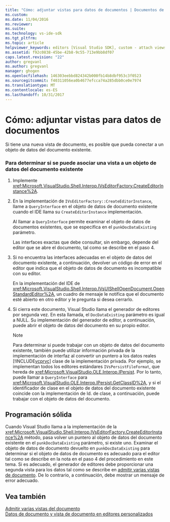 ```yaml
---
title: "Cómo: adjuntar vistas para datos de documentos | Documentos de Microsoft"
ms.custom: 
ms.date: 11/04/2016
ms.reviewer: 
ms.suite: 
ms.technology: vs-ide-sdk
ms.tgt_pltfrm: 
ms.topic: article
helpviewer_keywords: editors [Visual Studio SDK], custom - attach views to document data
ms.assetid: f92c0838-45be-42b8-9c55-713e9bb8df07
caps.latest.revision: "22"
author: gregvanl
ms.author: gregvanl
manager: ghogen
ms.openlocfilehash: 146303eebbd824342b000fb14b8dbf953c3f0523
ms.sourcegitcommit: f40311056ea0b4677efcca74a285dbb0ce0e7974
ms.translationtype: MT
ms.contentlocale: es-ES
ms.lasthandoff: 10/31/2017
---
```

# <a name="how-to-attach-views-to-document-data"></a>Cómo: adjuntar vistas para datos de documentos
Si tiene una nueva vista de documento, es posible que pueda conectar a un objeto de datos del documento existente.  
  
### <a name="to-determine-if-you-can-attach-a-view-to-an-existing-document-data-object"></a>Para determinar si se puede asociar una vista a un objeto de datos del documento existente  
  
1.  Implemente <xref:Microsoft.VisualStudio.Shell.Interop.IVsEditorFactory.CreateEditorInstance%2A>.  
  
2.  En la implementación de `IVsEditorFactory::CreateEditorInstance`, llame a `QueryInterface` en el objeto de datos de documento existente cuando el IDE llama su `CreateEditorInstance` implementación.  
  
     Al llamar a `QueryInterface` permite examinar el objeto de datos de documentos existentes, que se especifica en el `punkDocDataExisting` parámetro.  
  
     Las interfaces exactas que debe consultar, sin embargo, depende del editor que se abre el documento, tal como se describe en el paso 4.  
  
3.  Si no encuentra las interfaces adecuadas en el objeto de datos del documento existente, a continuación, devolver un código de error en el editor que indica que el objeto de datos de documento es incompatible con su editor.  
  
     En la implementación del IDE de <xref:Microsoft.VisualStudio.Shell.Interop.IVsUIShellOpenDocument.OpenStandardEditor%2A>, un cuadro de mensaje le notifica que el documento esté abierto en otro editor y le pregunta si desea cerrarlo.  
  
4.  Si cierra este documento, Visual Studio llama el generador de editores por segunda vez. En esta llamada, el `DocDataExisting` parámetro es igual a NULL. Su implementación del generador de editor, a continuación, puede abrir el objeto de datos del documento en su propio editor.  
  
    > [!NOTE]
    >  Para determinar si puede trabajar con un objeto de datos del documento existente, también puede utilizar información privada de la implementación de interfaz al convertir un puntero a los datos reales [!INCLUDE[vcprvc](../code-quality/includes/vcprvc_md.md)] clase de la implementación privada. Por ejemplo, se implementan todos los editores estándares `IVsPersistFileFormat`, que hereda de <xref:Microsoft.VisualStudio.OLE.Interop.IPersist>. Por lo tanto, puede llamar a `QueryInterface` para <xref:Microsoft.VisualStudio.OLE.Interop.IPersist.GetClassID%2A>, y si el identificador de clase en el objeto de datos del documento existente coincide con la implementación de Id. de clase, a continuación, puede trabajar con el objeto de datos del documento.  
  
## <a name="robust-programming"></a>Programación sólida  
 Cuando Visual Studio llama a la implementación de la <xref:Microsoft.VisualStudio.Shell.Interop.IVsEditorFactory.CreateEditorInstance%2A> método, pasa volver un puntero al objeto de datos del documento existente en el `punkDocDataExisting` parámetro, si existe uno. Examinar el objeto de datos de documento devuelto en `punkDocDataExisting` para determinar si el objeto de datos de documento es adecuado para el editor tal como se describe en la nota en el paso 4 del procedimiento en este tema. Si es adecuado, el generador de editores debe proporcionar una segunda vista para los datos tal como se describe en [admitir varias vistas de documento](../extensibility/supporting-multiple-document-views.md). De lo contrario, a continuación, debe mostrar un mensaje de error adecuado.  
  
## <a name="see-also"></a>Vea también  
 [Admitir varias vistas del documento](../extensibility/supporting-multiple-document-views.md)   
 [Datos de documento y vista de documento en editores personalizados](../extensibility/document-data-and-document-view-in-custom-editors.md)